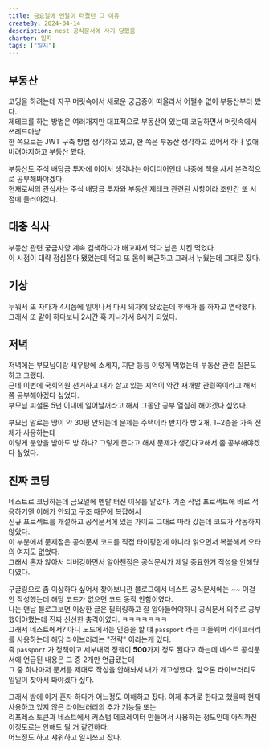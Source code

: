 ```yaml
---
title: 금요일에 멘탈이 터졌던 그 이유
createBy: 2024-04-14
description: nest 공식문서에 사기 당했음
charter: 일지
tags: ["일지"]
---
```


## 부동산

코딩을 하려는데 자꾸 머릿속에서 새로운 궁금증이 떠올라서 어쩔수 없이 부동산부터 봤다.  
제테크를 하는 방법은 여러개지만 대표적으로 부동산이 있는데 코딩하면서 머릿속에서 쓰레드마냥  
한 쪽으로는 JWT 구축 방법 생각하고 있고, 한 쪽은 부동산 생각하고 있어서 하나 없애버려야지하고 부동산 봤다.

부동산도 주식 배당금 투자에 이어서 생각나는 아이디어인데 나중에 책을 사서 본격적으로 공부해봐야겠다.  
현재로써의 관심사는 주식 배당금 투자와 부동산 제테크 관련된 사항이라 조만간 또 서점에 들러야겠다.

## 대충 식사

부동산 관련 궁금사항 계속 검색하다가 배고파서 먹다 남은 치킨 먹었다.  
이 시점이 대략 점심쯤다 됐었는데 먹고 또 몸이 뻐근하고 그래서 누웠는데 그대로 잤다.

## 기상

누워서 또 자다가 4시쯤에 일어나서 다시 의자에 앉았는데 후배가 롤 하자고 연락했다.  
그래서 또 같이 하다보니 2시간 훅 지나가서 6시가 되었다.

## 저녁

저녁에는 부모님이랑 새우탕에 소세지, 지단 등등 이렇게 먹었는데 부동산 관련 질문도 하고 그랬다.  
근데 이번에 국회의원 선거하고 내가 살고 있는 지역이 약간 재개발 관련쪽이라고 해서 쫌 공부해야겠다 싶었다.  
부모님 피셜론 5년 이내에 일어날꺼라고 해서 그동안 공부 열심히 해야겠다 싶었다.

부모님 말로는 땅이 약 30평 안되는데 문제는 주택이라 반지하 방 2개, 1~2층을 가족 전체가 사용하는데  
이렇게 분양을 받아도 방 하나? 그렇게 준다고 해서 문제가 생긴다고해서 좀 공부해야겠다 싶었다.

## 진짜 코딩

네스트로 코딩하는데 금요일에 멘탈 터진 이유를 알았다. 기존 작업 프로젝트에 바로 적응하기엔 이해가 안되고 구조 때문에 복잡해서  
신규 프로젝트를 개설하고 공식문서에 있는 가이드 그대로 따라 갔는데 코드가 작동하지 않았다.  
이 부분에서 문제점은 공식문서 코드를 직접 타이핑한게 아니라 읽으면서 복붙해서 오타의 여지도 없었다.  
그래서 혼자 앉아서 디버깅하면서 알아챈점은 공식문서가 제일 중요한거 작성을 안해뒀다였다.

구글링으로 좀 이상하다 싶어서 찾아보니깐 블로그에서 네스트 공식문서에는 ~~ 이걸 안 작성했는데 해당 코드가 없으면 코드 동작 안함이였다.  
나는 맨날 블로그보면 이상한 글은 필터링하고 잘 알아들어야하니 공식문서 의주로 공부했어야했는데 진짜 신선한 충격이였다. ㅋㅋㅋㅋㅋㅋㅋ  
그래서 네스트에서? 아니 노드에서는 인증을 할 떄 `passport` 라는 미들웨어 라이브러리를 사용하는데 해당 라이브러리는 "전략" 이라는게 있다.  
즉 `passport` 가 정책이고 세부내역 정책이 **500**가지 정도 된다고 하는데 네스트 공식문서에 언급된 내용은 그 중 2개만 언급됐는데  
그 중 하나마저 문서를 제대로 작성을 안해놔서 내가 개고생했다. 앞으론 라이브러리도 일일이 찾아서 봐야겠다 싶다.

그래서 밤에 이거 혼자 하다가 어느정도 이해하고 잤다. 이제 추가로 한다고 했을때 현재 사용하고 있지 않은 라이브러리의 추가 기능들 또는  
리프레스 토큰과 네스트에서 커스텀 데코레이터 만들어서 사용하는 정도인데 아직까진 이정도로는 안해도 될 거 같긴하다.  
어느정도 하고 샤워하고 일지쓰고 잤다.
